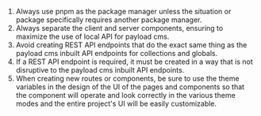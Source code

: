 1. Always use pnpm as the package manager unless the situation or package specifically requires another package manager.
2. Always separate the client and server components, ensuring to maximize the use of local API for payload cms.
3. Avoid creating REST API endpoints that do the exact same thing as the payload cms inbuilt API endpoints for collections and globals.
4. If a REST API endpoint is required, it must be created in a way that is not disruptive to the payload cms inbuilt API endpoints.
5. When creating new routes or components, be sure to use the theme variables in the design of the UI of the pages and components so that the component will operate and look correctly in the various theme modes and the entire project's UI will be easily customizable.
